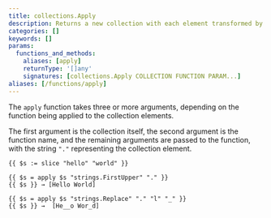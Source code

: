 ```yaml
---
title: collections.Apply
description: Returns a new collection with each element transformed by the given function.
categories: []
keywords: []
params:
  functions_and_methods:
    aliases: [apply]
    returnType: '[]any'
    signatures: [collections.Apply COLLECTION FUNCTION PARAM...]
aliases: [/functions/apply]
---
```


The `apply` function takes three or more arguments, depending on the function being applied to the collection elements.

The first argument is the collection itself, the second argument is the function name, and the remaining arguments are passed to the function, with the string `"."` representing the collection element.

```go-html-template
{{ $s := slice "hello" "world" }}

{{ $s = apply $s "strings.FirstUpper" "." }}
{{ $s }} → [Hello World]

{{ $s = apply $s "strings.Replace" "." "l" "_" }}
{{ $s }} →  [He__o Wor_d]
```
